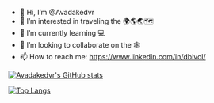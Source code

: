 - 👋 Hi, I’m @Avadakedvr
- 👀 I’m interested in traveling the 🌍🌎🌏🗺
- 🌱 I’m currently learning 💻
- 💞️ I’m looking to collaborate on the 🕸
- 📫 How to reach me: https://www.linkedin.com/in/dbivol/

[![Avadakedvr's GitHub stats](https://github-readme-stats.vercel.app/api?username=Avadakedvr&count_private=true&show_icons=true&hide_border=true&custom_title=Stats)](https://github.com/anuraghazra/github-readme-stats)

[![Top Langs](https://github-readme-stats.vercel.app/api/top-langs/?username=Avadakedvr&langs_count=8&count_private=true&hide_border=true)](https://github.com/anuraghazra/github-readme-stats)

<!---
Avadakedvr/Avadakedvr is a ✨ special ✨ repository because its `README.md` (this file) appears on your GitHub profile.
You can click the Preview link to take a look at your changes.
--->

